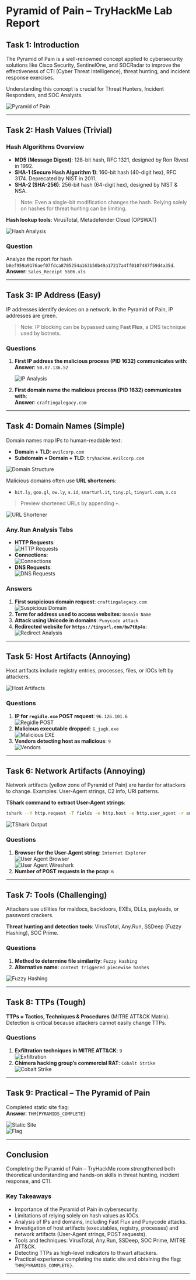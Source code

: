 # Pyramid of Pain – TryHackMe Lab Report

## Task 1: Introduction
The Pyramid of Pain is a well-renowned concept applied to cybersecurity solutions like Cisco Security, SentinelOne, and SOCRadar to improve the effectiveness of CTI (Cyber Threat Intelligence), threat hunting, and incident response exercises.

Understanding this concept is crucial for Threat Hunters, Incident Responders, and SOC Analysts.

![Pyramid of Pain](https://github.com/user-attachments/assets/c2c60ef0-09e4-4088-b839-e12c9065bd6f)

---

## Task 2: Hash Values (Trivial)
### Hash Algorithms Overview
- **MD5 (Message Digest)**: 128-bit hash, RFC 1321, designed by Ron Rivest in 1992.
- **SHA-1 (Secure Hash Algorithm 1)**: 160-bit hash (40-digit hex), RFC 3174. Deprecated by NIST in 2011.
- **SHA-2 (SHA-256)**: 256-bit hash (64-digit hex), designed by NIST & NSA.

> Note: Even a single-bit modification changes the hash. Relying solely on hashes for threat hunting can be limiting.

**Hash lookup tools**: VirusTotal, Metadefender Cloud (OPSWAT)

![Hash Analysis](https://github.com/user-attachments/assets/39f87718-310f-49c8-844c-2ad07c65fe1d)

### Question
Analyze the report for hash `b8ef959a9176aef07fdca8705254a163b50b49a17217a4ff0107487f59d4a35d`.  
**Answer**: `Sales_Receipt 5606.xls`

---

## Task 3: IP Address (Easy)
IP addresses identify devices on a network. In the Pyramid of Pain, IP addresses are green.

> Note: IP blocking can be bypassed using **Fast Flux**, a DNS technique used by botnets.

### Questions
1. **First IP address the malicious process (PID 1632) communicates with**:  
   **Answer**: `50.87.136.52`

   ![IP Analysis](https://github.com/user-attachments/assets/73b29b39-0ed7-4700-adcd-3f7dd268757a)

2. **First domain name the malicious process (PID 1632) communicates with**:  
   **Answer**: `craftingalegacy.com`

---

## Task 4: Domain Names (Simple)
Domain names map IPs to human-readable text:
- **Domain + TLD**: `evilcorp.com`
- **Subdomain + Domain + TLD**: `tryhackme.evilcorp.com`

![Domain Structure](https://github.com/user-attachments/assets/fcb6ef0b-9f4f-40cf-b807-626d467ac3d3)

Malicious domains often use **URL shorteners**:
- `bit.ly`, `goo.gl`, `ow.ly`, `s.id`, `smarturl.it`, `tiny.pl`, `tinyurl.com`, `x.co`

> Preview shortened URLs by appending `+`.

![URL Shortener](https://github.com/user-attachments/assets/10a74247-da1b-4798-b29d-4f6041e6e094)

### Any.Run Analysis Tabs
- **HTTP Requests**:  
  ![HTTP Requests](https://github.com/user-attachments/assets/2092c9d8-c319-451e-867d-d04548157ff5)
- **Connections**:  
  ![Connections](https://github.com/user-attachments/assets/cc2dcea9-3f6b-4c42-a69f-83af73a0b48a)
- **DNS Requests**:  
  ![DNS Requests](https://github.com/user-attachments/assets/190ec2ce-25ea-488d-9026-d3559c77d9b1)

### Answers
1. **First suspicious domain request**: `craftingalegacy.com`  
   ![Suspicious Domain](https://github.com/user-attachments/assets/038b9155-186a-4c9e-af5e-0924031407f4)
2. **Term for address used to access websites**: `Domain Name`
3. **Attack using Unicode in domains**: `Punycode attack`
4. **Redirected website for `https://tinyurl.com/bw7t8p4u`**:  
   ![Redirect Analysis](https://github.com/user-attachments/assets/9d8e4842-94dc-497c-a27b-0537361d10cd)

---

## Task 5: Host Artifacts (Annoying)
Host artifacts include registry entries, processes, files, or IOCs left by attackers.

![Host Artifacts](https://github.com/user-attachments/assets/12ed3e3d-2ee9-4278-82e3-0d4df7d67c98)

### Questions
1. **IP for `regidle.exe` POST request**: `96.126.101.6`  
   ![Regidle POST](https://github.com/user-attachments/assets/c04d9fa6-7e98-4a17-8c21-bebafc8b69a6)
2. **Malicious executable dropped**: `G_jugk.exe`  
   ![Malicious EXE](https://github.com/user-attachments/assets/df1e7812-8f7a-461c-8bce-e6ffa89fa7b5)
3. **Vendors detecting host as malicious**: `9`  
   ![Vendors](https://github.com/user-attachments/assets/2947cd16-945a-4844-84eb-098ca0b532be)

---

## Task 6: Network Artifacts (Annoying)
Network artifacts (yellow zone of Pyramid of Pain) are harder for attackers to change. Examples: User-Agent strings, C2 info, URI patterns.

**TShark command to extract User-Agent strings**:
```bash
tshark --Y http.request -T fields -e http.host -e http.user_agent -r analysis_file.pcap
```

![TShark Output](https://github.com/user-attachments/assets/4188b4b3-47df-48ed-b84c-64b62c0ba75c)

### Questions
1. **Browser for the User-Agent string**: `Internet Explorer`  
   ![User Agent Browser](https://github.com/user-attachments/assets/a07b1f4c-133b-4837-962d-618bc707d849)  
   ![User Agent Wireshark](https://github.com/user-attachments/assets/6e57d934-d56c-4ed4-a0d6-57357548a32c)
2. **Number of POST requests in the pcap**: `6`

---

## Task 7: Tools (Challenging)
Attackers use utilities for maldocs, backdoors, EXEs, DLLs, payloads, or password crackers.

**Threat hunting and detection tools**: VirusTotal, Any.Run, SSDeep (Fuzzy Hashing), SOC Prime.

### Questions
1. **Method to determine file similarity**: `Fuzzy Hashing`
2. **Alternative name**: `context triggered piecewise hashes`

![Fuzzy Hashing](https://github.com/user-attachments/assets/1d27cb26-2074-4a56-aa23-b4f562d1ab5c)

---

## Task 8: TTPs (Tough)
**TTPs = Tactics, Techniques & Procedures** (MITRE ATT&CK Matrix). Detection is critical because attackers cannot easily change TTPs.

### Questions
1. **Exfiltration techniques in MITRE ATT&CK**: `9`  
   ![Exfiltration](https://github.com/user-attachments/assets/b2ff5396-0b73-4607-9164-0e4fc4242159)
2. **Chimera hacking group’s commercial RAT**: `Cobalt Strike`  
   ![Cobalt Strike](https://github.com/user-attachments/assets/ad031821-d7c4-4805-b6d7-68c7ad367be7)

---

## Task 9: Practical – The Pyramid of Pain
Completed static site flag:  
**Answer**: `THM{PYRAMIDS_COMPLETE}`

![Static Site](https://github.com/user-attachments/assets/72eb7680-92f4-4385-a74b-f7c61e67c60c)  
![Flag](https://github.com/user-attachments/assets/d8aa8aa8-71d5-4d7c-a4dc-9c83ad823f9e)

---

## Conclusion
Completing the Pyramid of Pain – TryHackMe room strengthened both theoretical understanding and hands-on skills in threat hunting, incident response, and CTI.

### Key Takeaways
- Importance of the Pyramid of Pain in cybersecurity.
- Limitations of relying solely on hash values as IOCs.
- Analysis of IPs and domains, including Fast Flux and Punycode attacks.
- Investigation of host artifacts (executables, registry, processes) and network artifacts (User-Agent strings, POST requests).
- Tools and techniques: VirusTotal, Any.Run, SSDeep, SOC Prime, MITRE ATT&CK.
- Detecting TTPs as high-level indicators to thwart attackers.
- Practical experience completing the static site and obtaining the flag: `THM{PYRAMIDS_COMPLETE}`.

---
